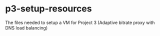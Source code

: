 # p3-setup-resources
The files needed to setup a VM for Project 3 (Adaptive bitrate proxy with DNS load balancing)
